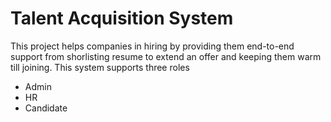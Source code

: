 # Talent Acquisition System
This project helps companies in hiring by providing them end-to-end support from shorlisting resume to extend an offer and keeping them warm till joining.
This system supports three roles 
* Admin 
* HR
* Candidate

